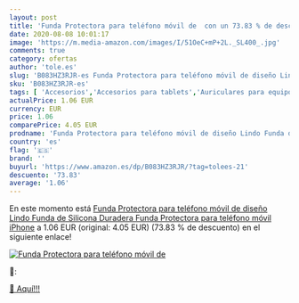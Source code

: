 ```yaml
---
layout: post
title: 'Funda Protectora para teléfono móvil de  con un 73.83 % de descuento'
date: 2020-08-08 10:01:17
image: 'https://m.media-amazon.com/images/I/51OeC+mP+2L._SL400_.jpg'
comments: true
category: ofertas
author: 'tole.es'
slug: 'B083HZ3RJR-es Funda Protectora para teléfono móvil de diseño Lindo Funda...'
sku: 'B083HZ3RJR-es'
tags: [ 'Accesorios','Accesorios para tablets','Auriculares para equipo de audio','Auriculares y accesorios','Electrónica','Electrónica para moto','Electrónica para vehículos','Fundas blandas para tablets','Fundas para tablets','Informática','Smartwatches','Soportes para moto','Tecnología para vestir','iphone', ]
actualPrice: 1.06 EUR
currency: EUR
price: 1.06
comparePrice: 4.05 EUR
prodname: 'Funda Protectora para teléfono móvil de diseño Lindo Funda de Silicona Duradera Funda Protectora para teléfono móvil iPhone'
country: 'es'
flag: '🇪🇸'
brand: ''
buyurl: 'https://www.amazon.es/dp/B083HZ3RJR/?tag=tolees-21'
descuento: '73.83'
average: '1.06'
---
```


En este momento está [Funda Protectora para teléfono móvil de diseño Lindo Funda de Silicona Duradera Funda Protectora para teléfono móvil iPhone](https://www.amazon.es/dp/B083HZ3RJR/?tag=tolees-21) a 1.06 EUR (original: 4.05 EUR) (73.83 %  de descuento) en el siguiente enlace!

[![Funda Protectora para teléfono móvil de ](https://m.media-amazon.com/images/I/51OeC+mP+2L._SL400_.jpg)](https://www.amazon.es/dp/B083HZ3RJR/?tag=tolees-21)

🔎:


[🛒 Aquí!!!](https://www.amazon.es/dp/B083HZ3RJR/?tag=tolees-21)
